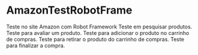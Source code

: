 # AmazonTestRobotFrame
Teste no site Amazon com Robot Framework
Teste em pesquisar produtos.
Teste para avaliar um produto.
Teste para adicionar o produto no carrinho de compras.
Teste para retirar o produto do carrinho de compras.
Teste para finalizar a compra.

